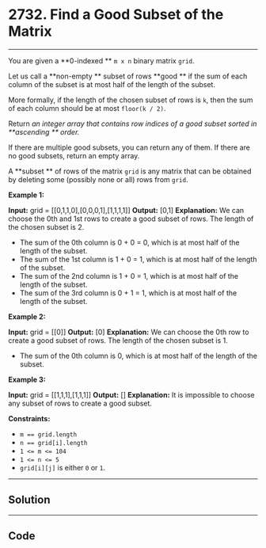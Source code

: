 # 2732. Find a Good Subset of the Matrix

---

You are given a **0-indexed ** `m x n` binary matrix `grid`.

Let us call a **non-empty ** subset of rows **good ** if the sum of each column of the subset is at most half of the length of the subset.

More formally, if the length of the chosen subset of rows is `k`, then the sum of each column should be at most `floor(k / 2)`.

Return _an integer array that contains row indices of a good subset sorted in **ascending ** order._

If there are multiple good subsets, you can return any of them. If there are no good subsets, return an empty array.

A **subset ** of rows of the matrix `grid` is any matrix that can be obtained by deleting some (possibly none or all) rows from `grid`.

 

**Example 1:**


**Input:** grid = [[0,1,1,0],[0,0,0,1],[1,1,1,1]]
**Output:** [0,1]
**Explanation:** We can choose the 0th and 1st rows to create a good subset of rows.
The length of the chosen subset is 2.
- The sum of the 0th column is 0 + 0 = 0, which is at most half of the length of the subset.
- The sum of the 1st column is 1 + 0 = 1, which is at most half of the length of the subset.
- The sum of the 2nd column is 1 + 0 = 1, which is at most half of the length of the subset.
- The sum of the 3rd column is 0 + 1 = 1, which is at most half of the length of the subset.


**Example 2:**


**Input:** grid = [[0]]
**Output:** [0]
**Explanation:** We can choose the 0th row to create a good subset of rows.
The length of the chosen subset is 1.
- The sum of the 0th column is 0, which is at most half of the length of the subset.


**Example 3:**


**Input:** grid = [[1,1,1],[1,1,1]]
**Output:** []
**Explanation:** It is impossible to choose any subset of rows to create a good subset.


 

**Constraints:**

  * `m == grid.length`
  * `n == grid[i].length`
  * `1 <= m <= 104`
  * `1 <= n <= 5`
  * `grid[i][j]` is either `0` or `1`.

---

## Solution



---

## Code
```python


```